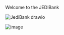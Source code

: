 Welcome to the JEDIBank

![JediBank drawio](https://github.com/user-attachments/assets/ee55f131-0049-4592-a035-1d80b0765594)

![image](https://github.com/user-attachments/assets/4ac8ae3f-08d2-47f1-adf4-b032d9a56990)



